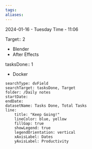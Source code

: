 ```yaml
---
tags: 
aliases:
---
```


2024-01-16 - Tuesday
Time - 11:06


Target::  2
- Blender 
- After Effects

tasksDone:: 1 
- Docker


```tracker
searchType: dvField
searchTarget: tasksDone, Target
folder: /Daily notes 
startDate:
endDate:
datasetName: Tasks Done, Total Tasks
line:
    title: "Keep Going!"
    lineColor: blue, yellow
    fillGap: true
    showLegend: true
    legendOrientation: vertical
    xAxisLabel: Dates
    yAxisLabel: Productivity
```